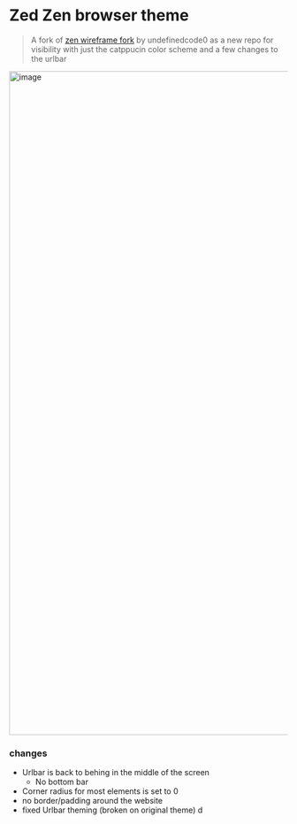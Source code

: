 # Zed Zen browser theme

> A fork of [zen wireframe fork](https://github.com/undefinedcode0/zen-wireframe) by undefinedcode0 as a new repo for visibility with just the catppucin color scheme and a few changes to the urlbar

<img width="1920" height="1200" alt="image" src="https://github.com/user-attachments/assets/5eb1a0ec-0dd3-4163-82b0-c761a6431c17" />


### changes
- Urlbar is back to behing in the middle of the screen
  - No bottom bar
- Corner radius for most elements is set to 0
- no border/padding around the website
- fixed Urlbar theming (broken on original theme)
d
